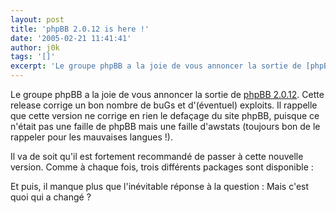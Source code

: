 ```yaml
---
layout: post
title: 'phpBB 2.0.12 is here !'
date: '2005-02-21 11:41:41'
author: j0k
tags: '[]'
excerpt: 'Le groupe phpBB a la joie de vous annoncer la sortie de [phpBB 2.0.12](http://www.phpbb.com/downloads.php).   Cette release corrige un bon nombre de buGs et d''(éventuel) exploits. Il rappelle que cette version ne corrige en rien le defaçage du site phpBB, puisque ce n''était pas une faille de phpBB mais une faille d''awstats (toujours bon de le rappeler pour les      ...'
---
```


Le groupe phpBB a la joie de vous annoncer la sortie de [phpBB 2.0.12](http://www.phpbb.com/downloads.php).   Cette release corrige un bon nombre de buGs et d'(éventuel) exploits. Il rappelle que cette version ne corrige en rien le defaçage du site phpBB, puisque ce n'était pas une faille de phpBB mais une faille d'awstats (toujours bon de le rappeler pour les mauvaises langues !).

Il va de soit qu'il est fortement recommandé de passer à cette nouvelle version.   Comme à chaque fois, trois différents packages sont disponible :

Et puis, il manque plus que l'inévitable réponse à la question : Mais c'est quoi qui a changé ?

